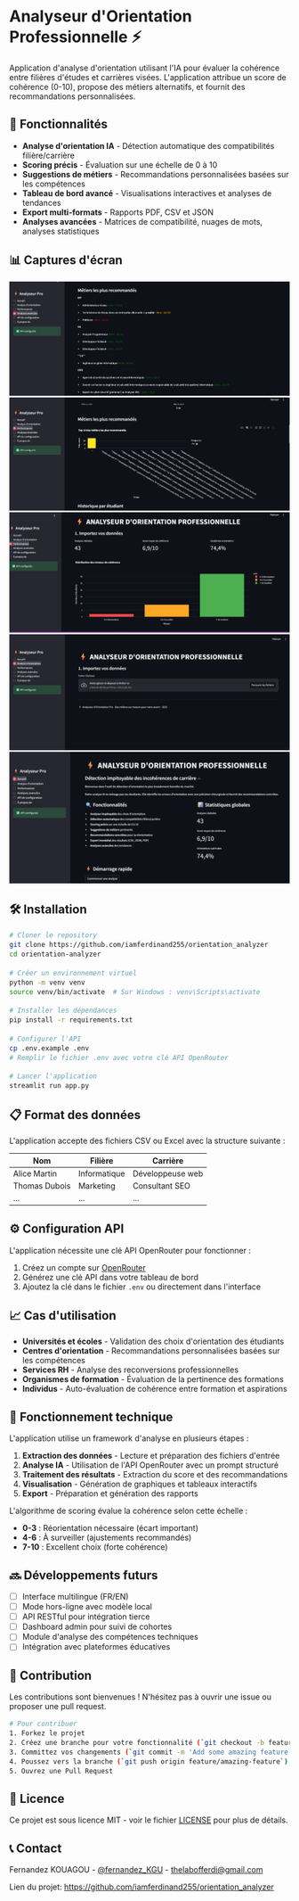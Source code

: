 # Analyseur d'Orientation Professionnelle ⚡


Application d'analyse d'orientation utilisant l'IA pour évaluer la cohérence entre filières d'études et carrières visées. L'application attribue un score de cohérence (0-10), propose des métiers alternatifs, et fournit des recommandations personnalisées.

## 🚀 Fonctionnalités

- **Analyse d'orientation IA** - Détection automatique des compatibilités filière/carrière
- **Scoring précis** - Évaluation sur une échelle de 0 à 10
- **Suggestions de métiers** - Recommandations personnalisées basées sur les compétences
- **Tableau de bord avancé** - Visualisations interactives et analyses de tendances
- **Export multi-formats** - Rapports PDF, CSV et JSON
- **Analyses avancées** - Matrices de compatibilité, nuages de mots, analyses statistiques

## 📊 Captures d'écran
![img.png](img.png)
![img_1.png](img_1.png)
![img_2.png](img_2.png)
![img_3.png](img_3.png)
![img_4.png](img_4.png)
## 🛠️ Installation

```bash
# Cloner le repository
git clone https://github.com/iamferdinand255/orientation_analyzer
cd orientation-analyzer

# Créer un environnement virtuel
python -m venv venv
source venv/bin/activate  # Sur Windows : venv\Scripts\activate

# Installer les dépendances
pip install -r requirements.txt

# Configurer l'API
cp .env.example .env
# Remplir le fichier .env avec votre clé API OpenRouter

# Lancer l'application
streamlit run app.py
```

## 📋 Format des données

L'application accepte des fichiers CSV ou Excel avec la structure suivante :

| Nom | Filière | Carrière |
|-----|---------|----------|
| Alice Martin | Informatique | Développeuse web |
| Thomas Dubois | Marketing | Consultant SEO |
| ... | ... | ... |

## ⚙️ Configuration API

L'application nécessite une clé API OpenRouter pour fonctionner :

1. Créez un compte sur [OpenRouter](https://openrouter.ai)
2. Générez une clé API dans votre tableau de bord
3. Ajoutez la clé dans le fichier `.env` ou directement dans l'interface

## 📈 Cas d'utilisation

- **Universités et écoles** - Validation des choix d'orientation des étudiants
- **Centres d'orientation** - Recommandations personnalisées basées sur les compétences
- **Services RH** - Analyse des reconversions professionnelles
- **Organismes de formation** - Évaluation de la pertinence des formations
- **Individus** - Auto-évaluation de cohérence entre formation et aspirations

## 🧠 Fonctionnement technique

L'application utilise un framework d'analyse en plusieurs étapes :

1. **Extraction des données** - Lecture et préparation des fichiers d'entrée
2. **Analyse IA** - Utilisation de l'API OpenRouter avec un prompt structuré
3. **Traitement des résultats** - Extraction du score et des recommandations
4. **Visualisation** - Génération de graphiques et tableaux interactifs
5. **Export** - Préparation et génération des rapports

L'algorithme de scoring évalue la cohérence selon cette échelle :
- **0-3** : Réorientation nécessaire (écart important)
- **4-6** : À surveiller (ajustements recommandés)
- **7-10** : Excellent choix (forte cohérence)

## 🔜 Développements futurs

- [ ] Interface multilingue (FR/EN)
- [ ] Mode hors-ligne avec modèle local
- [ ] API RESTful pour intégration tierce
- [ ] Dashboard admin pour suivi de cohortes
- [ ] Module d'analyse des compétences techniques
- [ ] Intégration avec plateformes éducatives

## 🤝 Contribution

Les contributions sont bienvenues ! N'hésitez pas à ouvrir une issue ou proposer une pull request.

```bash
# Pour contribuer
1. Forkez le projet
2. Créez une branche pour votre fonctionnalité (`git checkout -b feature/amazing-feature`)
3. Committez vos changements (`git commit -m 'Add some amazing feature'`)
4. Poussez vers la branche (`git push origin feature/amazing-feature`)
5. Ouvrez une Pull Request
```

## 📄 Licence

Ce projet est sous licence MIT - voir le fichier [LICENSE](LICENSE) pour plus de détails.

## 📞 Contact

Fernandez KOUAGOU - [@fernandez_KGU](https://x.com/LabFerdi74923) - thelabofferdi@gmail.com

Lien du projet: https://github.com/iamferdinand255/orientation_analyzer